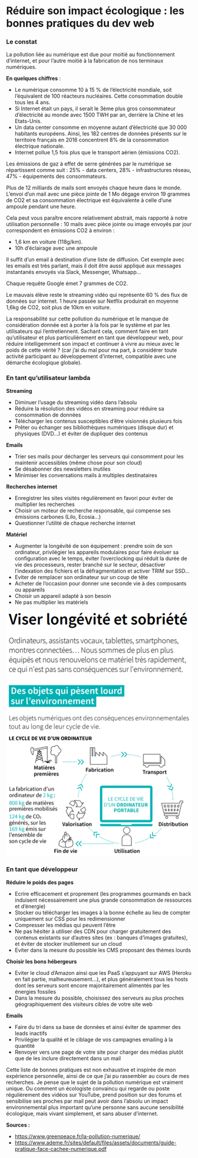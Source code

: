 # Réduire son impact écologique : les bonnes pratiques du dev web
### Le constat 
La pollution liée au numérique est due pour moitié au fonctionnement d’internet, et pour l’autre moitié à la fabrication de nos terminaux numériques.

**En quelques chiffres** :
- Le numérique consomme 10 à 15 % de l’électricité mondiale, soit l’équivalent de 100 réacteurs nucléaires. Cette consommation double tous les 4 ans.
- Si Internet était un pays, il serait le 3ème plus gros consommateur d’électricité au monde avec 1500 TWH par an, derrière la Chine et les Etats-Unis.
- Un data center consomme en moyenne autant d’électricité que 30 000 habitants européens. Ainsi, les 182 centres de données présents sur le territoire français en 2016 concentrent 8% de la consommation électrique nationale.
- Internet pollue 1,5 fois plus que le transport aérien (émissions CO2).

Les émissions de gaz à effet de serre générées par le numérique se répartissent comme suit : 25% - data centers, 28% - infrastructures réseau, 47% - équipements des consommateurs.

Plus de 12 milliards de mails sont envoyés chaque heure dans le monde. L’envoi d’un mail avec une pièce jointe de 1 Mo dégage environ 19 grammes de CO2 et sa consommation électrique est équivalente à celle d’une ampoule pendant une heure.

Cela peut vous paraître encore relativement abstrait, mais rapporté à notre utilisation personnelle : 10 mails avec pièce jointe ou image envoyés par jour correspondent en émissions CO2 à environ :
- 1,6 km en voiture (118g/km).
- 10h d’éclairage avec une ampoule

Il suffit d’un email à destination d’une liste de diffusion. Cet exemple avec les emails est très parlant, mais il doit être aussi appliqué aux messages instantanés envoyés via Slack, Messenger, Whatsapp…

Chaque requête Google émet 7 grammes de CO2.

Le mauvais élève reste le streaming vidéo qui représente 60 % des flux de données sur internet. 1 heure passée sur Netflix produirait en moyenne 1,6kg de CO2, soit plus de 10km en voiture.

La responsabilité sur cette pollution du numérique et le manque de considération donnée est à porter à la fois par le système et par les utilisateurs qui l’entretiennent.
Sachant cela, comment faire en tant qu’utilisateur et plus particulièrement en tant que développeur web, pour réduire intelligemment son impact et continuer à vivre au mieux avec le poids de cette vérité ? (car j’ai du mal pour ma part, à considérer toute activité participant au développement d’internet, compatible avec une démarche écologique globale).

### En tant qu’utilisateur lambda
**Streaming**
- Diminuer l’usage du streaming vidéo dans l’absolu
- Réduire la résolution des vidéos en streaming pour réduire sa consommation de données
- Télécharger les contenus susceptibles d’être visionnés plusieurs fois
- Prêter ou échanger ses bibliothèques numériques (disque dur) et physiques (DVD…) et éviter de dupliquer des contenus

**Emails**
- Trier ses mails pour décharger les serveurs qui consomment pour les maintenir accessibles (même chose pour son cloud)
- Se désabonner des newsletters inutiles
- Minimiser les conversations mails à multiples destinataires

**Recherches internet**
- Enregistrer les sites visités régulièrement en favori pour éviter de multiplier les recherches
- Choisir un moteur de recherche responsable, qui compense ses émissions carbones (Lilo, Ecosia…)
- Questionner l’utilité de chaque recherche internet

**Matériel**
- Augmenter la longévité de son équipement : prendre soin de son ordinateur, privilégier les appareils modulaires pour faire évoluer sa configuration avec le temps, éviter l’overclocking qui réduit la durée de vie des processeurs, rester branché sur le secteur, désactiver l’indexation des fichiers et la défragmentation et activer TRIM sur SSD…
- Eviter de remplacer son ordinateur sur un coup de tête
- Acheter de l’occasion pour donner une seconde vie à des composants ou appareils
- Choisir un appareil adapté à son besoin
- Ne pas multiplier les matériels

![](Capture.PNG)

### En tant que développeur
**Réduire le poids des pages**
- Ecrire efficacement et proprement (les programmes gourmands en back induisent nécessairement une plus grande consommation de ressources et d’énergie)
- Stocker ou télécharger les images à la bonne échelle au lieu de compter uniquement sur CSS pour les redimensionner
- Compresser les médias qui peuvent l’être
- Ne pas hésiter à utiliser des CDN pour charger gratuitement des contenus existants sur d’autres sites (ex : banques d’images gratuites), et éviter de stocker inutilement sur un cloud
- Eviter dans la mesure du possible les CMS proposant des thèmes lourds

**Choisir les bons hébergeurs**
- Eviter le cloud d’Amazon ainsi que les PaaS s’appuyant sur AWS (Heroku en fait partie, malheureusement…), et plus généralement tous les hosts dont les serveurs sont encore majoritairement alimentés par les énergies fossiles
- Dans la mesure du possible, choisissez des serveurs au plus proches géographiquement des visiteurs cibles de votre site web

**Emails**
- Faire du tri dans sa base de données et ainsi éviter de spammer des leads inactifs
- Privilégier la qualité et le ciblage de vos campagnes emailing à la quantité
- Renvoyer vers une page de votre site pour charger des médias plutôt que de les inclure directement dans un mail

Cette liste de bonnes pratiques est non exhaustive et inspirée de mon expérience personnelle, ainsi de ce que j’ai pu rassembler au cours de mes recherches.
Je pense que le sujet de la pollution numérique est vraiment unique. Ou comment un écologiste convaincu qui regarde ou poste régulièrement des vidéos sur YouTube, prend position sur des forums et sensibilise ses proches par mail peut avoir dans l’absolu un impact environnemental plus important qu’une personne sans aucune sensibilité écologique, mais vivant simplement, et sans abuser d’internet.

**Sources :**
- https://www.greenpeace.fr/la-pollution-numerique/
- https://www.ademe.fr/sites/default/files/assets/documents/guide-pratique-face-cachee-numerique.pdf
